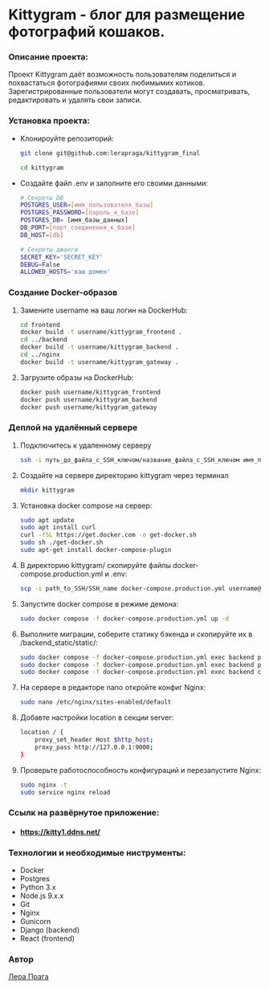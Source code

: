 # Kittygram - блог для размещение фотографий кошаков. 
 
### Описание проекта: 
 
Проект Kittygram даёт возможность пользователям поделиться и похвастаться фотографиями своих любимымих котиков. Зарегистрированные пользователи могут создавать, просматривать, редактировать и удалять свои записи. 
 
 
### Установка проекта: 
 
 - Клонироуйте репозиторий:
 
    ```bash
    git clone git@github.com:lerapraga/kittygram_final
    ```
    ```bash
    cd kittygram
    ```
 - Создайте файл .env и заполните его своими данными:

    ```bash
   # Секреты DB
    POSTGRES_USER=[имя_пользователя_базы]
    POSTGRES_PASSWORD=[пароль_к_базе]
    POSTGRES_DB= [имя_базы_данных]
    DB_PORT=[порт_соединения_к_базе]
    DB_HOST=[db]

   # Секреты джанги
   SECRET_KEY='SECRET_KEY'
   DEBUG=False
   ALLOWED_HOSTS='ваш домен'
    ``` 

### Создание Docker-образов

1.  Замените username на ваш логин на DockerHub:

    ```bash
    cd frontend
    docker build -t username/kittygram_frontend .
    cd ../backend
    docker build -t username/kittygram_backend .
    cd ../nginx
    docker build -t username/kittygram_gateway . 
    ```

2. Загрузите образы на DockerHub:

    ```bash
    docker push username/kittygram_frontend
    docker push username/kittygram_backend
    docker push username/kittygram_gateway
    ```
  
### Деплой на удалённый сервере

1. Подключитесь к удаленному серверу

    ```bash
    ssh -i путь_до_файла_с_SSH_ключом/название_файла_с_SSH_ключом имя_пользователя@ip_адрес_сервера 
    ```

2. Создайте на сервере директорию kittygram через терминал

    ```bash
    mkdir kittygram
    ```

3. Установка docker compose на сервер:

    ```bash
    sudo apt update
    sudo apt install curl
    curl -fSL https://get.docker.com -o get-docker.sh
    sudo sh ./get-docker.sh
    sudo apt-get install docker-compose-plugin
    ```

4. В директорию kittygram/ скопируйте файлы docker-compose.production.yml и .env:

    ```bash
    scp -i path_to_SSH/SSH_name docker-compose.production.yml username@server_ip:/home/username/kittygram/docker-compose.production.yml
    ```

5. Запустите docker compose в режиме демона:

    ```bash
    sudo docker compose -f docker-compose.production.yml up -d
    ```

6. Выполните миграции, соберите статику бэкенда и скопируйте их в /backend_static/static/:

    ```bash
    sudo docker compose -f docker-compose.production.yml exec backend python manage.py migrate
    sudo docker compose -f docker-compose.production.yml exec backend python manage.py collectstatic
    sudo docker compose -f docker-compose.production.yml exec backend cp -r /app/collected_static/. /backend_static/static/
    ```

7. На сервере в редакторе nano откройте конфиг Nginx:

    ```bash
    sudo nano /etc/nginx/sites-enabled/default
   
    ```

8. Добавте настройки location в секции server:

    ```bash
    location / {
        proxy_set_header Host $http_host;
        proxy_pass http://127.0.0.1:9000;
    }
    ```

9. Проверьте работоспособность конфигураций и перезапустите Nginx:

    ```bash
    sudo nginx -t 
    sudo service nginx reload
    ```
 
 
###  Cсылк на развёрнутое приложение: 
 
- #### https://kitty1.ddns.net/
 
 
### Технологии и необходимые ниструменты: 
- Docker
- Postgres
- Python 3.x 
- Node.js 9.x.x 
- Git 
- Nginx 
- Gunicorn 
- Django (backend) 
- React (frontend) 
 
 
### Автор 

[Лера Прага](https://github.com/lerapraga/kittygram_final)
